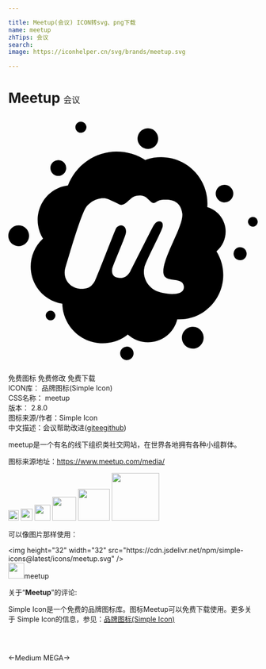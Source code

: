 ```yaml
---

title: Meetup(会议) ICON转svg、png下载
name: meetup
zhTips: 会议
search: 
image: https://iconhelper.cn/svg/brands/meetup.svg

---
```


# Meetup  <small style="font-size: 60%;font-weight: 100">会议</small>

<div id="svg" class="svg-wrap">
<svg role="img" xmlns="http://www.w3.org/2000/svg" viewBox="0 0 24 24"><title>Meetup icon</title><path d="M6.9805.5547a.518.518 0 00-.1055.0117c-.2873.0619-.4704.3437-.4082.6309.0619.2868.344.47.6309.4082a.5327.5327 0 00.4082-.6328c-.0542-.251-.2782-.4206-.5254-.418zm6.455.6387a.9836.9836 0 00-.5136.1425c-.4698.2818-.6237.8898-.3418 1.3594.2822.4696.8919.6216 1.3613.3399.4698-.2821.6217-.8901.3399-1.3594a.9919.9919 0 00-.8458-.4824zm-3.0292 2.2363c-.9744.0047-1.9565.292-2.8204.8887-.8745.6041-1.4965 1.436-1.8476 2.3593-.5085.0689-1.0096.239-1.461.5508-1.4918 1.0307-1.886 3.0391-.9394 4.5625-1.2846 1.1762-1.5815 3.1356-.6055 4.6485.579.897 1.4882 1.437 2.4649 1.5976.018.732.238 1.466.6855 2.1133 1.224 1.7709 3.6526 2.2157 5.4238.9922.0677-.047.1198-.1061.1836-.1563.9872.8809 2.4708 1.0255 3.6075.2403.6065-.4189.9929-1.0292 1.162-1.6914.8895.0326 1.7956-.1935 2.584-.7383 1.8916-1.3067 2.3995-3.8615 1.1895-5.789.9713-.819 1.1798-2.2514.4336-3.3087-.3327-.4718-.8028-.7806-1.3164-.9336.0752-.984-.1704-1.9979-.7754-2.873-1.1792-1.7058-3.3327-2.3315-5.1953-1.6563a5.1058 5.1058 0 00-2.7735-.8066zm-5.6036.8164a.7589.7589 0 00-.4238.1348c-.3447.2383-.4317.7097-.1934 1.0546.2384.3447.7116.4317 1.0567.1934a.7574.7574 0 00.1933-1.0547.7581.7581 0 00-.6328-.3281zM20.797 6.617a.8419.8419 0 00-.4707.1505.8453.8453 0 101.1758.2148.8452.8452 0 00-.7051-.3652zm-8.1504 1.0274c.0629.0004.1244.0053.1816.0137.2286.0336.3655.119.4512.1875.1682.1342.2726.2412.4316.3926.2394.2275.4132.089.5332.0195.208-.1209.3692-.2181.9844-.207.6332.011 1.3626.2366 1.5137 1.3164.1682 1.1994-1.9656 4.2891-1.8164 5.7226.1054 1.0103 1.8146.2987 1.959 1.2207.1872 1.197-2.1353.752-2.666.4922-.832-.4077-1.337-1.3399-1.1211-2.2597.1612-.6882 1.7-3.4979 1.7578-3.9297.0587-.4404-.1773-.477-.3242-.4844-.1895-.0098-.3394.0808-.5254.3613-.1692.2558-2.082 4.0856-2.248 4.3985-.2969.5594-.6698.6938-1.045.6738-.5472-.0285-.7978-.3206-.7188-.8477.0467-.31 1.2594-3.0491 1.3223-3.4765.0387-.2643-.0132-.5452-.2754-.6797-.2625-.1346-.5713.0704-.664.2266-.128.2154-1.8482 4.7065-2.0313 5.039-.3168.576-.6508.7594-1.1523.7832-1.1862.0562-2.0656-.919-1.6778-2.1152.173-.5328 1.3159-4.5716 1.8946-5.5996C7.799 8.2015 8.8782 7.676 9.627 8c.3878.1679.9252.4377 1.084.5078.366.1622.7594-.2776.914-.4121.1549-.1345.3017-.2765.4902-.3574.1412-.0605.3426-.0947.5313-.0938zm10.8808 2.0567a.4683.4683 0 00-.0937.0117.4671.4671 0 00-.3594.5547.4696.4696 0 00.5567.3594c.2523-.0546.414-.3044.3593-.5567a.4696.4696 0 00-.4629-.3691zm-22.5195.8105a.9972.9972 0 00-.832.4336c-.3123.4553-.1977 1.0784.2578 1.3906.4555.3123 1.0783.1956 1.3906-.2597s.1977-1.0765-.2578-1.3887a.9992.9992 0 00-.5586-.1758zm21.295 2.0938a.635.635 0 00-.127.0136.6268.6268 0 00-.4805.7461.6278.6278 0 00.7461.4825c.3393-.0733.5558-.407.4824-.7461a.6295.6295 0 00-.621-.4961zM4.0624 18.703a.453.453 0 00-.0918.0117c-.2507.0543-.4117.3018-.3574.5528.054.251.302.4097.5527.3554a.4644.4644 0 00.3555-.5527.4655.4655 0 00-.459-.3672zm13.6758 1.5508a1.0444 1.0444 0 00-.584.1856c-.4758.3287-.5945.9813-.2656 1.457.3288.4756.9809.5943 1.457.2656.4758-.3287.5945-.9814.2656-1.457a1.0444 1.0444 0 00-.873-.4512zm-6.338 1.9004a.6427.6427 0 00-.3593.1152.6456.6456 0 00-.164.8985.6457.6457 0 00.8984.164.6456.6456 0 00.164-.8984.646.646 0 00-.539-.2793Z"/></svg>
</div>
<detail full-name='meetup'></detail>

<div class="detail-page">
<p>
<span><span class="badge-success badge">免费图标</span> <span class="badge-success badge">免费修改</span>  <span class="badge-success badge">免费下载</span> </span>
<br/>
<span>
ICON库：
<span class="badge-secondary badge">品牌图标(Simple Icon)</span> 
</span>
<br/>
<span>
CSS名称：
<span class="badge-secondary badge">meetup</span> 
</span>

<br/>
<span>
版本：
<span class="badge-secondary badge">2.8.0</span> 
</span>
<br/>
<span>图标来源/作者：<span class="badge-light badge">Simple Icon</span></span> 
<br/>
<span class="zh-detail">中文描述：<span class="badge-primary badge">会议</span><span class="help-link"><span>帮助改进</span>(<a href="https://gitee.com/liuwave/icon-helper/edit/master/json/brands/meetup.json" target="_blank" rel="noopener noreferrer">gitee</a><a href="https://github.com/liuwave/icon-helper/edit/master/json/brands/meetup.json" target="_blank" rel="noopener noreferrer">github</a></span>)</span><br/>
</p>
</div><div class="description description alert alert-light"><p>meetup是一个有名的线下组织类社交网站，在世界各地拥有各种小组群体。</p><p>图标来源地址：<a href="https://www.meetup.com/media/" target="_blank" rel="noopener noreferrer">https://www.meetup.com/media/</a></p></div>
<div class="alert alert-dark">
<img height="21" width="21" src="https://cdn.jsdelivr.net/npm/simple-icons@latest/icons/meetup.svg" />
<img height="24" width="24" src="https://cdn.jsdelivr.net/npm/simple-icons@latest/icons/meetup.svg" />
<img height="32" width="32" src="https://cdn.jsdelivr.net/npm/simple-icons@latest/icons/meetup.svg" />
<img height="48" width="48" src="https://cdn.jsdelivr.net/npm/simple-icons@latest/icons/meetup.svg" />
<img height="64" width="64" src="https://cdn.jsdelivr.net/npm/simple-icons@latest/icons/meetup.svg" />
<img height="96" width="96" src="https://cdn.jsdelivr.net/npm/simple-icons@latest/icons/meetup.svg" />

</div>
<div>
  <p>可以像图片那样使用：    
  </p>
  <div class="alert alert-primary" style="font-size: 14px">
    &lt;img height="32" width="32" src="https://cdn.jsdelivr.net/npm/simple-icons@latest/icons/meetup.svg" /&gt;
    <copy-btn content='<img height="32" width="32" src="https://cdn.jsdelivr.net/npm/simple-icons@latest/icons/meetup.svg" />'></copy-btn>
  </div>
  <div class="alert alert-secondary">
    <img height="32" width="32" src="https://cdn.jsdelivr.net/npm/simple-icons@latest/icons/meetup.svg" />meetup
    <copy-btn content="meetup" btn-title="复制图标名称"></copy-btn>
  </div>
</div>
<div class="icon-detail__container">
<p>关于“<b>Meetup</b>”的评论:</p>
</div>
<Vssue title="关于“Meetup”的评论" />
<div><p>Simple Icon是一个免费的品牌图标库。图标Meetup可以免费下载使用。更多关于  Simple Icon的信息，参见：<a target="_blank" href="https://iconhelper.cn/brands.html">品牌图标(Simple Icon)</a>
</p></div>


<div style="padding:2rem 0 " class="page-nav"><p class="inner"><span class="prev">←<router-link to="/icon/medium.html">Medium</router-link></span> <span class="next"><router-link to="/icon/mega.html">MEGA</router-link>→</span></p></div>
